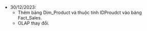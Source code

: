 - 30/12/2023:
  - Thêm bảng Dim_Product và thuộc tính IDProudct vào bảng Fact_Sales.
  - OLAP thay đổi.
